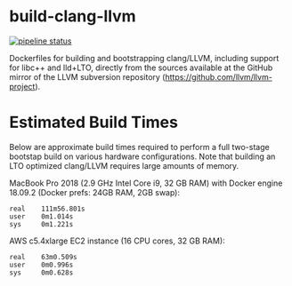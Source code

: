 # build-clang-llvm

[![pipeline status](https://gitlab.com/ColdFusionJP/build-clang-llvm/badges/master/pipeline.svg)](https://gitlab.com/ColdFusionJP/build-clang-llvm/commits/master)

Dockerfiles for building and bootstrapping clang/LLVM, including support for libc++ and lld+LTO, directly from the sources available at the GitHub mirror of the LLVM subversion repository (https://github.com/llvm/llvm-project).

# Estimated Build Times

Below are approximate build times required to perform a full two-stage bootstap build on various hardware configurations.  Note that building an LTO optimized clang/LLVM requires large amounts of memory.

MacBook Pro 2018 (2.9 GHz Intel Core i9, 32 GB RAM) with Docker engine 18.09.2 (Docker prefs: 24GB RAM, 2GB swap):

```
real    111m56.801s
user    0m1.014s
sys     0m1.221s
```

AWS c5.4xlarge EC2 instance (16 CPU cores, 32 GB RAM):

```
real    63m0.509s
user    0m0.996s
sys     0m0.628s
```

